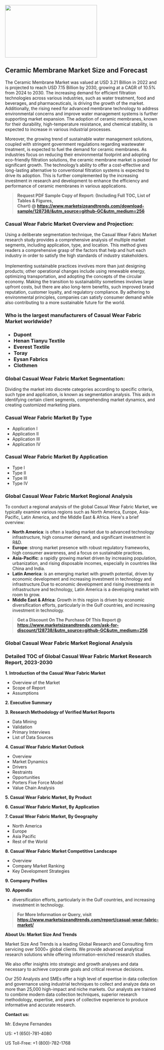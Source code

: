<p><img class="alignnone size-medium wp-image-20088" src="https://ffe5etoiles.com/wp-content/uploads/2024/12/MST1-300x171.png" alt="" width="300" height="171" /></p><h2>Ceramic Membrane Market Size and Forecast</h2><p>The Ceramic Membrane Market was valued at USD 3.21 Billion in 2022 and is projected to reach USD 7.15 Billion by 2030, growing at a CAGR of 10.5% from 2024 to 2030. The increasing demand for efficient filtration technologies across various industries, such as water treatment, food and beverages, and pharmaceuticals, is driving the growth of the market. Additionally, the rising need for advanced membrane technology to address environmental concerns and improve water management systems is further supporting market expansion. The adoption of ceramic membranes, known for their durability, high-temperature resistance, and chemical stability, is expected to increase in various industrial processes. <p>Moreover, the growing trend of sustainable water management solutions, coupled with stringent government regulations regarding wastewater treatment, is expected to fuel the demand for ceramic membranes. As industries focus on reducing their environmental footprint and adopting eco-friendly filtration solutions, the ceramic membrane market is poised for significant growth. The technology’s ability to offer a cost-effective and long-lasting alternative to conventional filtration systems is expected to drive its adoption. This is further complemented by the increasing investment in research and development to enhance the efficiency and performance of ceramic membranes in various applications.</p></p><blockquote id="" class=""><strong>Request PDF Sample Copy of Report: (Including Full TOC, List of Tables &amp; Figures, Chart)&nbsp;@&nbsp;<strong><a href="https://www.marketsizeandtrends.com/download-sample/128738/&utm_source=github-GC&utm_medium=256" target="_blank">https://www.marketsizeandtrends.com/download-sample/128738/&utm_source=github-GC&utm_medium=256</a></strong></strong></blockquote><h3 id="" class="">Casual Wear Fabric Market&nbsp;Overview and Projection:</h3><p id="" class="">Using a deliberate segmentation technique, the Casual Wear Fabric Market research study provides a comprehensive analysis of multiple market segments, including application, type, and location. This method gives readers a comprehensive grasp of the factors that help and hurt each industry in order to satisfy the high standards of industry stakeholders. <br /> <br />Implementing sustainable practices involves more than just designing products; other operational changes include using renewable energy, optimizing transportation, and adopting the concepts of the circular economy. Making the transition to sustainability sometimes involves large upfront costs, but there are also long-term benefits, such improved brand reputation, customer loyalty, and regulatory compliance. By adhering to environmental principles, companies can satisfy consumer demand while also contributing to a more sustainable future for the world.</p><h3 id="" class="">Who is the largest manufacturers of&nbsp;Casual Wear Fabric Market worldwide?</h3><h3 class=""><p><ul><li>Dupont </li><li> Henan Tianyu Textile </li><li> Everest Textile </li><li> Toray </li><li> Eysan Fabrics </li><li> Clothmen</li></ul></p></h3><h3 id="" class="">Global&nbsp;Casual Wear Fabric Market Segmentation:</h3><p id="" class="">Dividing the market into discrete categories according to specific criteria, such type and application, is known as segmentation analysis. This aids in identifying certain client segments, comprehending market dynamics, and creating customized marketing plans.</p><h3 id="" class="">Casual Wear Fabric Market&nbsp;By Type</h3><p><p><ul><li>Application I</li><li> Application II</li><li> Application III</li><li> Application IV</p></li></ul></p></p><h3 id="" class="">Casual Wear Fabric Market&nbsp;By Application</h3><p class=""><p><ul><li>Type I</li><li> Type II</li><li> Type III</li><li> Type IV</li></ul></p></p><h3 id="" class="">Global Casual Wear Fabric Market Regional Analysis</h3><p id="" class="">To conduct a regional analysis of the global Casual Wear Fabric Market, we typically examine various regions such as North America, Europe, Asia-Pacific, Latin America, and the Middle East &amp; Africa. Here's a brief overview:</p><ul><li><strong>North America</strong>: is often a leading market due to advanced technology infrastructure, high consumer demand, and significant investment in R&amp;D.</li><li><strong>Europe</strong>: strong market presence with robust regulatory frameworks, high consumer awareness, and a focus on sustainable practices.</li><li><strong>Asia-Pacific</strong>: a rapidly growing market driven by increasing population, urbanization, and rising disposable incomes, especially in countries like China and India.</li><li><strong>Latin America</strong>: is an emerging market with growth potential, driven by economic development and increasing investment in technology and infrastructure.Due to economic development and rising investments in infrastructure and technology, Latin America is a developing market with room to grow.</li><li><strong>Middle East &amp; Africa</strong>: Growth in this region is driven by economic diversification efforts, particularly in the Gulf countries, and increasing investment in technology.</li></ul><blockquote id="" class=""><strong>Get a Discount On The Purchase Of This Report @ <strong><a href="https://www.marketsizeandtrends.com/ask-for-discount/128738/&utm_source=github-GC&utm_medium=256" target="_blank">https://www.marketsizeandtrends.com/ask-for-discount/128738/&utm_source=github-GC&utm_medium=256</a></strong></strong></blockquote><h3 id="" class="">Global Casual Wear Fabric Market Regional Analysis</h3><h3 id="" class="">Detailed TOC of Global Casual Wear Fabric Market Research Report, 2023-2030</h3><p id="" class=""><strong>1. Introduction of the Casual Wear Fabric Market</strong></p><ul><li>Overview of the Market</li><li>Scope of Report</li><li>Assumptions</li></ul><p id="" class=""><strong>2. Executive Summary</strong></p><p id="" class=""><strong>3. Research Methodology of Verified Market Reports</strong></p><ul><li>Data Mining</li><li>Validation</li><li>Primary Interviews</li><li>List of Data Sources</li></ul><p id="" class=""><strong>4. Casual Wear Fabric Market Outlook</strong></p><ul><li>Overview</li><li>Market Dynamics</li><li>Drivers</li><li>Restraints</li><li>Opportunities</li><li>Porters Five Force Model</li><li>Value Chain Analysis</li></ul><p id="" class=""><strong>5. Casual Wear Fabric Market, By Product</strong></p><p id="" class=""><strong>6. Casual Wear Fabric Market, By Application</strong></p><p id="" class=""><strong>7. Casual Wear Fabric Market, By Geography</strong></p><ul><li>North America</li><li>Europe</li><li>Asia Pacific</li><li>Rest of the World</li></ul><p id="" class=""><strong>8. Casual Wear Fabric Market Competitive Landscape</strong></p><ul><li>Overview</li><li>Company Market Ranking</li><li>Key Development Strategies</li></ul><p id="" class=""><strong>9. Company Profiles</strong></p><p id="" class=""><strong>10. Appendix</strong></p><ul><li>diversification efforts, particularly in the Gulf countries, and increasing investment in technology.</li></ul><blockquote id="" class=""><strong>For More Information or Query, visit <strong><strong><a href="https://www.marketsizeandtrends.com/report/casual-wear-fabric-market/" target="_blank">https://www.marketsizeandtrends.com/report/casual-wear-fabric-market/</a></strong></strong></strong></blockquote><p id="" class=""><strong>About Us: Market Size And Trends</strong></p><p id="" class="">Market Size And Trends is a leading Global Research and Consulting firm servicing over 5000+ global clients. We provide advanced analytical research solutions while offering information-enriched research studies.</p><p id="" class="">We also offer insights into strategic and growth analyses and data necessary to achieve corporate goals and critical revenue decisions.</p><p id="" class="">Our 250 Analysts and SMEs offer a high level of expertise in data collection and governance using industrial techniques to collect and analyze data on more than 25,000 high-impact and niche markets. Our analysts are trained to combine modern data collection techniques, superior research methodology, expertise, and years of collective experience to produce informative and accurate research.</p><p id="" class=""><strong>Contact us:</strong></p><p id="" class="">Mr. Edwyne Fernandes</p><p id="" class="">US: +1 (650)-781-4080</p><p id="" class="">US Toll-Free: +1 (800)-782-1768</p>

